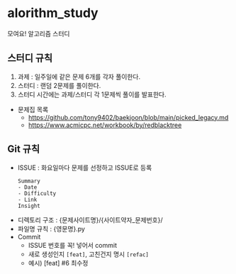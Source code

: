 # alorithm_study
모여요! 알고리즘 스터디

## 스터디 규칙
1. 과제 : 일주일에 같은 문제 6개를 각자 풀이한다.
2. 스터디 : 랜덤 2문제를 풀이한다.
3. 스터디 시간에는 과제/스터디 각 1문제씩 풀이를 발표한다.

- 문제집 목록
  - https://github.com/tony9402/baekjoon/blob/main/picked_legacy.md
  - https://www.acmicpc.net/workbook/by/redblacktree
## Git 규칙
- ISSUE : 화요일마다 문제를 선정하고 ISSUE로 등록
  ```
  Summary
  - Date	
  - Difficulty	
  - Link	
  Insight
  ```
- 디렉토리 구조 : {문제사이트명}/{사이트약자_문제번호}/
- 파일명 규칙 : {영문명}.py
- Commit
  - ISSUE 번호를 꼭! 넣어서 commit 
  - 새로 생성인지 `[feat]`, 고친건지 명시 `[refac]`
  - 예시) [feat] #6 최수정
 
